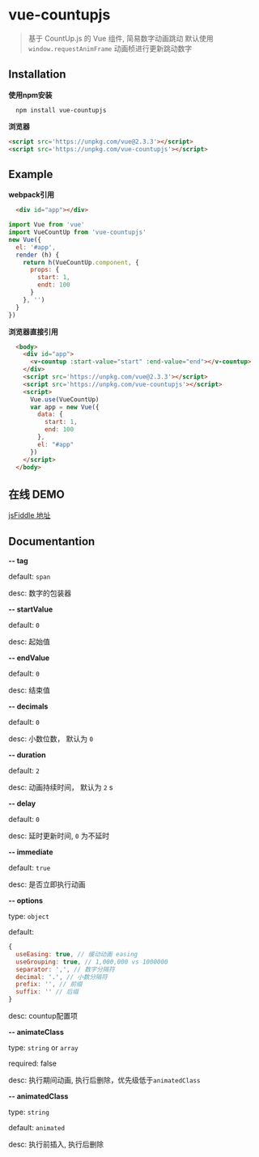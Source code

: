 # vue-countupjs
>  基于 CountUp.js 的 Vue 组件, 简易数字动画跳动
>  默认使用 `window.requestAnimFrame` 动画桢进行更新跳动数字

## Installation

**使用npm安装**

```
  npm install vue-countupjs
```

**浏览器**
```html
<script src='https://unpkg.com/vue@2.3.3'></script>
<script src='https://unpkg.com/vue-countupjs'></script>
```

## Example

**webpack引用**

```html
  <div id="app"></div>
```
```javascript
import Vue from 'vue'
import VueCountUp from 'vue-countupjs'
new Vue({
  el: '#app',
  render (h) {
    return h(VueCountUp.component, {
      props: {
        start: 1,
        endt: 100
      }
    }, '')
  }
})
```

**浏览器直接引用**
```html
  <body>
    <div id="app">
      <v-countup :start-value="start" :end-value="end"></v-countup>
    </div>
    <script src='https://unpkg.com/vue@2.3.3'></script>
    <script src='https://unpkg.com/vue-countupjs'></script>
    <script>
      Vue.use(VueCountUp)
      var app = new Vue({
        data: {
          start: 1,
          end: 100
        },
        el: "#app"
      })
    </script>
  </body>
```

## 在线 DEMO
[jsFiddle 地址](https://jsfiddle.net/liyl/mnz95c42/2/)

## Documentantion

**-- tag**

default: `span`

desc: 数字的包装器


**-- startValue**

default: `0`

desc: 起始值

**-- endValue**

default: `0`

desc: 结束值

**-- decimals**

default: `0`

desc: 小数位数， 默认为 `0`

**-- duration**

default: `2`

desc: 动画持续时间， 默认为 `2` s

**-- delay**

default: `0`

desc: 延时更新时间, `0` 为不延时

**-- immediate**

default: `true`

desc: 是否立即执行动画


**-- options**

type: `object`

default:  

```javascript
{
  useEasing: true, // 缓动动画 easing
  useGrouping: true, // 1,000,000 vs 1000000
  separator: ',', // 数字分隔符
  decimal: '.', // 小数分隔符
  prefix: '', // 前缀
  suffix: '' // 后缀
}
```

desc: countup配置项

**-- animateClass**

type: `string` or `array`

required: false

desc: 执行期间动画, 执行后删除，优先级低于`animatedClass`

**-- animatedClass**

type: `string`

default: `animated`

desc: 执行前插入, 执行后删除
